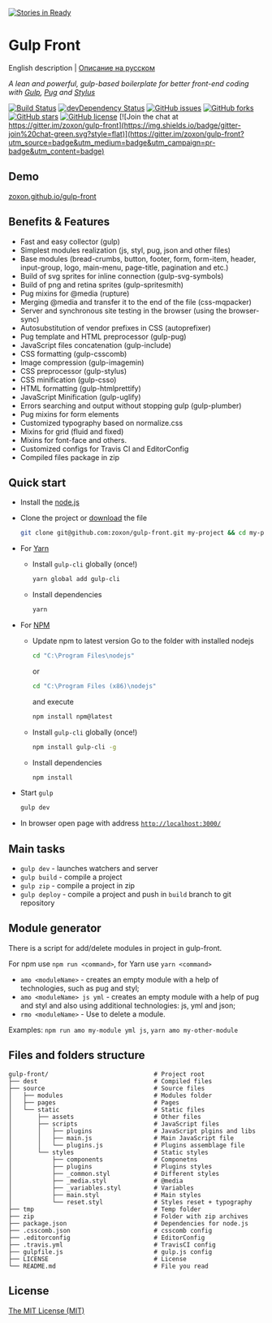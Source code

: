 [![Stories in Ready](https://badge.waffle.io/zoxon/gulp-front.png?label=ready&title=Ready)](https://waffle.io/zoxon/gulp-front)
# Gulp Front

English description | [Описание на русском](README_RU.md)

*A lean and powerful, gulp-based boilerplate for better front-end coding with [Gulp](http://gulpjs.com/), [Pug](https://pugjs.org/) and [Stylus](https://learnboost.github.io/stylus/)*

[![Build Status](https://api.travis-ci.org/zoxon/gulp-front.svg)](https://travis-ci.org/zoxon/gulp-front)
[![devDependency Status](https://david-dm.org/zoxon/gulp-front/dev-status.svg)](https://david-dm.org/zoxon/gulp-front#info=devDependencies)
[![GitHub issues](https://img.shields.io/github/issues/zoxon/gulp-front.svg?style=flat)](https://github.com/zoxon/gulp-front/issues)
[![GitHub forks](https://img.shields.io/github/forks/zoxon/gulp-front.svg?style=flat)](https://github.com/zoxon/gulp-front/network)
[![GitHub stars](https://img.shields.io/github/stars/zoxon/gulp-front.svg?style=flat)](https://github.com/zoxon/gulp-front/stargazers)
[![GitHub license](https://img.shields.io/badge/license-MIT-blue.svg?style=flat)](https://github.com/zoxon/gulp-front/blob/master/LICENSE)
[![Join the chat at https://gitter.im/zoxon/gulp-front](https://img.shields.io/badge/gitter-join%20chat-green.svg?style=flat)](https://gitter.im/zoxon/gulp-front?utm_source=badge&utm_medium=badge&utm_campaign=pr-badge&utm_content=badge)

## Demo
[zoxon.github.io/gulp-front](http://zoxon.github.io/gulp-front/)

## Benefits & Features

* Fast and easy collector (gulp)
* Simplest modules realization (js, styl, pug, json and other files) 
* Base modules (bread-crumbs, button, footer, form, form-item, header, input-group, logo, main-menu, page-title, pagination and etc.) 
* Build of svg sprites for inline connection (gulp-svg-symbols) 
* Build of png and retina sprites (gulp-spritesmith)
* Pug mixins for @media (rupture)
* Merging @media and transfer it to the end of the file (css-mqpacker)
* Server and synchronous site testing in the browser (using the browser-sync)
* Autosubstitution of vendor prefixes in CSS (autoprefixer)
* Pug template and HTML preprocessor (gulp-pug)
* JavaScript files concatenation (gulp-include)
* CSS formatting (gulp-csscomb)
* Image compression (gulp-imagemin)
* CSS preprocessor (gulp-stylus)
* CSS minification (gulp-csso)
* HTML formatting (gulp-htmlprettify)
* JavaScript Minification (gulp-uglify)
* Errors searching and output without stopping gulp (gulp-plumber)
* Pug mixins for form elements
* Customized typography based on normalize.css
* Mixins for grid (fluid and fixed)
* Mixins for font-face and others.
* Customized configs for Travis CI and EditorConfig
* Compiled files package in zip


## Quick start

* Install the [node.js](https://nodejs.org)
* Clone the project or [download](https://github.com/zoxon/gulp-front/archive/master.zip) the file

	```bash
	git clone git@github.com:zoxon/gulp-front.git my-project && cd my-project
	```

* For [Yarn](https://yarnpkg.com)
	- Install `gulp-cli` globally (once!)

		```bash
		yarn global add gulp-cli
		```

	- Install dependencies

		```bash
		yarn
		```

* For [NPM](https://www.npmjs.com)
	- Update npm to latest version
		Go to the folder with installed nodejs

		```bash
		cd "C:\Program Files\nodejs"
		```

		or

		```bash
		cd "C:\Program Files (x86)\nodejs"
		```

		and execute

		```bash
		npm install npm@latest
		```

	- Install `gulp-cli` globally (once!)

		```bash
		npm install gulp-cli -g
		```

	- Install dependencies

		```bash
		npm install
		```

* Start `gulp`

	```bash
	gulp dev
	```

* In browser open page with address [`http://localhost:3000/`](http://localhost:3000/)


## Main tasks

* `gulp dev` - launches watchers and server
* `gulp build` - compile a project
* `gulp zip` - compile a project in zip
* `gulp deploy` - compile a project and push in `build` branch to git repository

## Module generator

There is a script for add/delete modules in project in gulp-front.

For npm use `npm run <command>`, for Yarn use `yarn <command>`

* `amo <moduleName>` - creates an empty module with a help of technologies, such as pug and styl;
* `amo <moduleName> js yml` - creates an empty module with a help of pug and styl and also using additional technologies: js, yml and json;
* `rmo <moduleName>` - Use to delete a module.

Examples: `npm run amo my-module yml js`, `yarn amo my-other-module`


## Files and folders structure

```
gulp-front/                             # Project root
├── dest                                # Compiled files
├── source                              # Source files
│   ├── modules                         # Modules folder
│   ├── pages                           # Pages
│   └── static                          # Static files
│       ├── assets                      # Other files
│       ├── scripts                     # JavaScript files
│       │   ├── plugins                 # JavaScript plgins and libs
│       │   ├── main.js                 # Main JavaScript file
│       │   └── plugins.js              # Plugins assemblage file
│       └── styles                      # Static styles
│           ├── components              # Componetns
│           ├── plugins                 # Plugins styles
│           ├── _common.styl            # Different styles
│           ├── _media.styl             # @media
│           ├── _variables.styl         # Variables
│           ├── main.styl               # Main styles
│           └── reset.styl              # Styles reset + typography
├── tmp                                 # Temp folder
├── zip                                 # Folder with zip archives
├── package.json                        # Dependencies for node.js
├── .csscomb.json                       # csscomb config
├── .editorconfig                       # EditorConfig
├── .travis.yml                         # TravisCI config
├── gulpfile.js                         # gulp.js config
├── LICENSE                             # License
└── README.md                           # File you read
```

## License
[The MIT License (MIT)](LICENSE)
